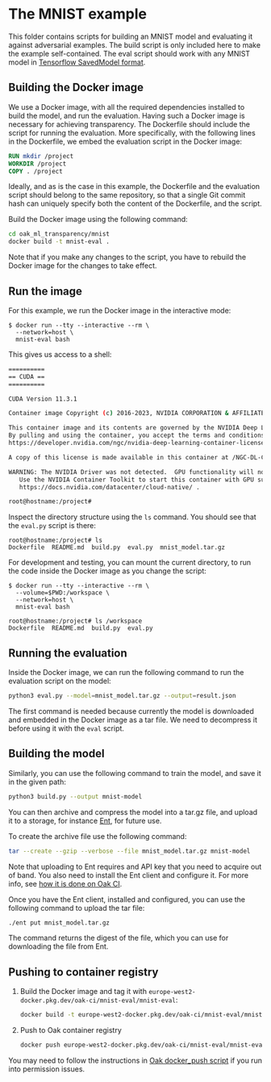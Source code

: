 # The MNIST example

This folder contains scripts for building an MNIST model and evaluating it
against adversarial examples. The build script is only included here to make the
example self-contained. The eval script should work with any MNIST model in
[Tensorflow SavedModel format](https://www.tensorflow.org/guide/saved_model).

## Building the Docker image

We use a Docker image, with all the required dependencies installed to build the
model, and run the evaluation. Having such a Docker image is necessary for
achieving transparency. The Dockerfile should include the script for running the
evaluation. More specifically, with the following lines in the Dockerfile, we
embed the evaluation script in the Docker image:

```dockerfile
RUN mkdir /project
WORKDIR /project
COPY . /project
```

Ideally, and as is the case in this example, the Dockerfile and the evaluation
script should belong to the same repository, so that a single Git commit hash
can uniquely specify both the content of the Dockerfile, and the script.

Build the Docker image using the following command:

```bash
cd oak_ml_transparency/mnist
docker build -t mnist-eval .
```

Note that if you make any changes to the script, you have to rebuild the Docker
image for the changes to take effect.

## Run the image

For this example, we run the Docker image in the interactive mode:

```console
$ docker run --tty --interactive --rm \
  --network=host \
  mnist-eval bash
```

This gives us access to a shell:

```bash
==========
== CUDA ==
==========

CUDA Version 11.3.1

Container image Copyright (c) 2016-2023, NVIDIA CORPORATION & AFFILIATES. All rights reserved.

This container image and its contents are governed by the NVIDIA Deep Learning Container License.
By pulling and using the container, you accept the terms and conditions of this license:
https://developer.nvidia.com/ngc/nvidia-deep-learning-container-license

A copy of this license is made available in this container at /NGC-DL-CONTAINER-LICENSE for your convenience.

WARNING: The NVIDIA Driver was not detected.  GPU functionality will not be available.
   Use the NVIDIA Container Toolkit to start this container with GPU support; see
   https://docs.nvidia.com/datacenter/cloud-native/ .

root@hostname:/project#
```

Inspect the directory structure using the `ls` command. You should see that the
`eval.py` script is there:

```console
root@hostname:/project# ls
Dockerfile  README.md  build.py  eval.py  mnist_model.tar.gz
```

For development and testing, you can mount the current directory, to run the
code inside the Docker image as you change the script:

```console
$ docker run --tty --interactive --rm \
  --volume=$PWD:/workspace \
  --network=host \
  mnist-eval bash
```

```console
root@hostname:/project# ls /workspace
Dockerfile  README.md  build.py  eval.py
```

## Running the evaluation

Inside the Docker image, we can run the following command to run the evaluation
script on the model:

```bash
python3 eval.py --model=mnist_model.tar.gz --output=result.json
```

The first command is needed because currently the model is downloaded and
embedded in the Docker image as a tar file. We need to decompress it before
using it with the `eval` script.

## Building the model

Similarly, you can use the following command to train the model, and save it in
the given path:

```bash
python3 build.py --output mnist-model
```

You can then archive and compress the model into a tar.gz file, and upload it to
a storage, for instance [Ent](https://github.com/google/ent), for future use.

To create the archive file use the following command:

```bash
tar --create --gzip --verbose --file mnist_model.tar.gz mnist-model
```

Note that uploading to Ent requires and API key that you need to acquire out of
band. You also need to install the Ent client and configure it. For more info,
see
[how it is done on Oak CI](https://github.com/project-oak/oak/blob/b25da5436345fb7e1539730d0a55e0d7b2a43768/.github/workflows/reusable_provenance.yaml#L76-L95).

Once you have the Ent client, installed and configured, you can use the
following command to upload the tar file:

```bash
./ent put mnist_model.tar.gz
```

The command returns the digest of the file, which you can use for downloading
the file from Ent.

## Pushing to container registry

1. Build the Docker image and tag it with
   `europe-west2-docker.pkg.dev/oak-ci/mnist-eval/mnist-eval`:

   ```bash
   docker build -t europe-west2-docker.pkg.dev/oak-ci/mnist-eval/mnist-eval:latest .
   ```

1. Push to Oak container registry

   ```bash
   docker push europe-west2-docker.pkg.dev/oak-ci/mnist-eval/mnist-eval:latest
   ```

You may need to follow the instructions in
[Oak docker_push script](../../scripts/docker_push) if you run into permission
issues.
